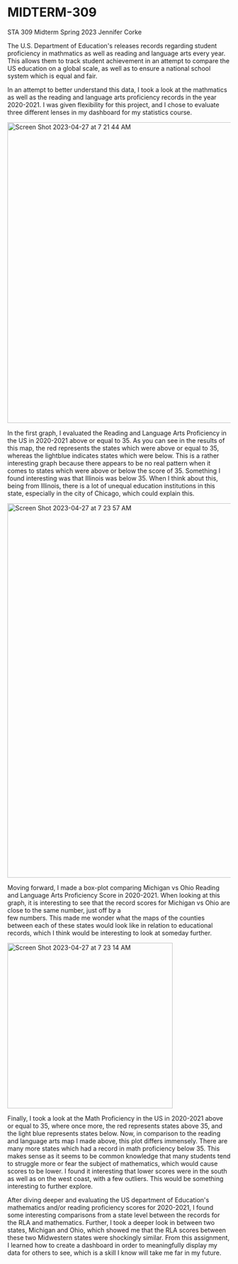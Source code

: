# MIDTERM-309
STA 309 Midterm Spring 2023 Jennifer Corke

The U.S. Department of Education's releases records regarding student proficiency in mathmatics as well as reading and language 
arts every year. This allows them to track student achievement in an attempt to compare the US education on a global scale, as well
as to ensure a national school system which is equal and fair. 

In an attempt to better understand this data, I took a look at the mathmatics as well as the reading and language arts 
proficiency records in the year 2020-2021. I was given flexibility for this project, and I chose to evaluate three different 
lenses in my dashboard for my statistics course. 


<img width="678" alt="Screen Shot 2023-04-27 at 7 21 44 AM" src="https://user-images.githubusercontent.com/112993897/234850281-38a1595c-8d18-40e5-a1ea-8534fe67efc5.png">

In the first graph, I evaluated the Reading and Language Arts Proficiency in the US in 2020-2021 above or equal to 35. As you 
can see in the results of this map, the red represents the states which were above or equal to 35, whereas the lightblue indicates
states which were below. This is a rather interesting graph because there appears to be no real pattern when it comes to states 
which were above or below the score of 35. Something I found interesting was that Illinois was below 35. When I think about this,
being from Illinois, there is a lot of unequal education institutions in this state, especially in the city of Chicago, which 
could explain this. 

<img width="844" alt="Screen Shot 2023-04-27 at 7 23 57 AM" src="https://user-images.githubusercontent.com/112993897/234851589-1467002d-95e6-4b8d-a987-59feaa2efa66.png">

Moving forward, I made a box-plot comparing Michigan vs Ohio Reading and Language Arts Proficiency Score in 2020-2021. When looking
at this graph, it is interesting to see that the record scores for Michigan vs Ohio are close to the same number, just off by a  
few numbers. This made me wonder what the maps of the counties between each of these states would look like in relation to educational records, 
which I think would be interesting to look at someday further.

<img width="373" alt="Screen Shot 2023-04-27 at 7 23 14 AM" src="https://user-images.githubusercontent.com/112993897/234851639-7441a313-6ae4-4b9e-859f-514f96e534e7.png">

Finally, I took a look at the Math Proficiency in the US in 2020-2021 above or equal to 35, where once more, the red represents states above 35,
and the light blue represents states below. Now, in comparison to the reading and language arts map I made above, this plot differs immensely.
There are many more states which had a record in math proficiency below 35. This makes sense as it seems to be common knowledge that many students 
tend to struggle more or fear the subject of mathematics, which would cause scores to be lower. I found it interesting that lower scores were in 
the south as well as on the west coast, with a few outliers. This would be something interesting to further explore. 



After diving deeper and evaluating the US department of Education's mathematics and/or reading proficiency scores for 2020-2021, I found some
interesting comparisons from a state level between the records for the RLA and mathematics. Further, I took a deeper look in between two states,
Michigan and Ohio, which showed me that the RLA scores between these two Midwestern states were shockingly similar. 
From this assignment, I learned how to create a dashboard in order to meaningfully display my data for others to see, which is a skill I know
will take me far in my future.

